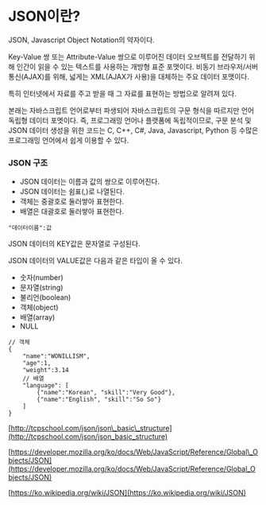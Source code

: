 # JSON이란?
JSON, Javascript Object Notation의 약자이다. 

Key-Value 쌍 또는 Attribute-Value 쌍으로 이루어진 데이터 오브젝트를 전달하기 위해 인간이 읽을 수 있는 텍스트를 사용하는 개방형 표준 포맷이다. 비동기 브라우저/서버 통신(AJAX)를 위해, 넓게는 XML(AJAX가 사용)을 대체하는 주요 데이터 포맷이다.

특히 인터넷에서 자료를 주고 받을 때 그 자료를 표현하는 방법으로 알려져 있다.

본래는 자바스크립트 언어로부터 파생되어 자바스크립트의 구문 형식을 따르지만 언어 독립형 데이터 포멧이다. 즉, 프로그래밍 언어나 플랫폼에 독립적이므로, 구문 분석 및 JSON 데이터 생성을 위한 코드는 C, C++, C#, Java, Javascript, Python 등 수많은 프로그래밍 언어에서 쉽게 이용할 수 있다.

### JSON 구조

-   JSON 데이터는 이름과 값의 쌍으로 이루어진다.
-   JSON 데이터는 쉼표(,)로 나열된다.
-   객체는 중괄호로 둘러쌓아 표현한다.
-   배열은 대괄호로 둘러쌓아 표현한다.

```
"데이터이름":값
```

JSON 데이터의 KEY값은 문자열로 구성된다.

JSON 데이터의 VALUE값은 다음과 같은 타입이 올 수 있다.

-   숫자(number)
-   문자열(string)
-   불리언(boolean)
-   객체(object)
-   배열(array)
-   NULL

```
// 객체
{
    "name":"WONILLISM",
    "age":1,
    "weight":3.14
    // 배열
    "language": [
        {"name":"Korean", "skill":"Very Good"},
        {"name":"English", "skill":"So So"}
    ]
}
```

[http://tcpschool.com/json/json\_basic\_structure](http://tcpschool.com/json/json_basic_structure)

[https://developer.mozilla.org/ko/docs/Web/JavaScript/Reference/Global\_Objects/JSON](https://developer.mozilla.org/ko/docs/Web/JavaScript/Reference/Global_Objects/JSON)

[https://ko.wikipedia.org/wiki/JSON](https://ko.wikipedia.org/wiki/JSON)